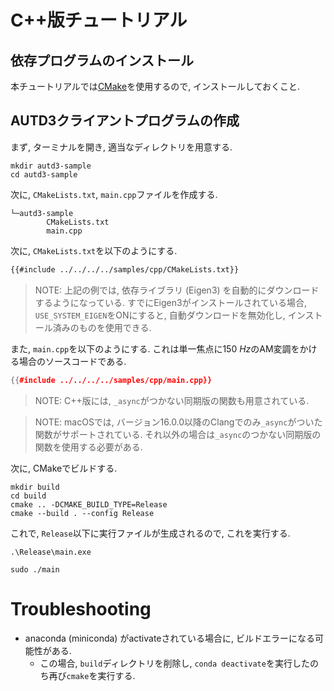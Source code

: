 # C++版チュートリアル

## 依存プログラムのインストール

本チュートリアルでは[CMake](https://cmake.org/)を使用するので, インストールしておくこと.

## AUTD3クライアントプログラムの作成

まず, ターミナルを開き, 適当なディレクトリを用意する.

```shell
mkdir autd3-sample
cd autd3-sample
```

次に, `CMakeLists.txt`, `main.cpp`ファイルを作成する.

```shell,filename=
└─autd3-sample
        CMakeLists.txt
        main.cpp
```

次に, `CMakeLists.txt`を以下のようにする.

```ignore,filename=CMakeLists.txt
{{#include ../../../../samples/cpp/CMakeLists.txt}}
```

> NOTE: 上記の例では, 依存ライブラリ (Eigen3) を自動的にダウンロードするようになっている.
> すでにEigen3がインストールされている場合, `USE_SYSTEM_EIGEN`をONにすると, 自動ダウンロードを無効化し, インストール済みのものを使用できる.

また, `main.cpp`を以下のようにする. これは単一焦点に$\SI{150}{Hz}$のAM変調をかける場合のソースコードである.

```cpp,filename=main.cpp
{{#include ../../../../samples/cpp/main.cpp}}
```

> NOTE: C++版には, `_async`がつかない同期版の関数も用意されている.

> NOTE: macOSでは, バージョン16.0.0以降のClangでのみ`_async`がついた関数がサポートされている. それ以外の場合は`_async`のつかない同期版の関数を使用する必要がある.

次に, CMakeでビルドする.

```shell
mkdir build
cd build
cmake .. -DCMAKE_BUILD_TYPE=Release
cmake --build . --config Release
```

これで, `Release`以下に実行ファイルが生成されるので, これを実行する.

```shell,filename=Windows
.\Release\main.exe
```

```shell,filename=Linux/macOS
sudo ./main
```

# Troubleshooting

- anaconda (miniconda) がactivateされている場合に, ビルドエラーになる可能性がある.
  - この場合, `build`ディレクトリを削除し, `conda deactivate`を実行したのち再び`cmake`を実行する.
